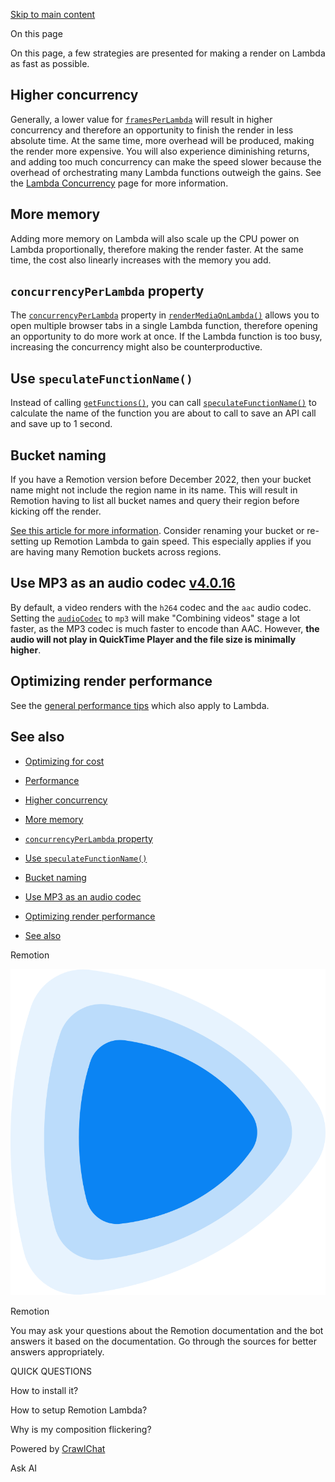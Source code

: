 [Skip to main content](https://www.remotion.dev/docs/lambda/optimizing-speed#__docusaurus_skipToContent_fallback)

On this page

On this page, a few strategies are presented for making a render on Lambda as fast as possible.

## Higher concurrency [​](https://www.remotion.dev/docs/lambda/optimizing-speed\#higher-concurrency "Direct link to Higher concurrency")

Generally, a lower value for [`framesPerLambda`](https://www.remotion.dev/docs/lambda/rendermediaonlambda#framesperlambda) will result in higher concurrency and therefore an opportunity to finish the render in less absolute time. At the same time, more overhead will be produced, making the render more expensive. You will also experience diminishing returns, and adding too much concurrency can make the speed slower because the overhead of orchestrating many Lambda functions outweigh the gains.
See the [Lambda Concurrency](https://www.remotion.dev/docs/lambda/concurrency) page for more information.

## More memory [​](https://www.remotion.dev/docs/lambda/optimizing-speed\#more-memory "Direct link to More memory")

Adding more memory on Lambda will also scale up the CPU power on Lambda proportionally, therefore making the render faster. At the same time, the cost also linearly increases with the memory you add.

## `concurrencyPerLambda` property [​](https://www.remotion.dev/docs/lambda/optimizing-speed\#concurrencyperlambda-property "Direct link to concurrencyperlambda-property")

The [`concurrencyPerLambda`](https://www.remotion.dev/docs/lambda/rendermediaonlambda#concurrencyperlambda) property in [`renderMediaOnLambda()`](https://www.remotion.dev/docs/lambda/rendermediaonlambda) allows you to open multiple browser tabs in a single Lambda function, therefore opening an opportunity to do more work at once. If the Lambda function is too busy, increasing the concurrency might also be counterproductive.

## Use `speculateFunctionName()` [​](https://www.remotion.dev/docs/lambda/optimizing-speed\#use-speculatefunctionname "Direct link to use-speculatefunctionname")

Instead of calling [`getFunctions()`](https://www.remotion.dev/docs/lambda/getfunctions), you can call [`speculateFunctionName()`](https://www.remotion.dev/docs/lambda/speculatefunctionname) to calculate the name of the function you are about to call to save an API call and save up to 1 second.

## Bucket naming [​](https://www.remotion.dev/docs/lambda/optimizing-speed\#bucket-naming "Direct link to Bucket naming")

If you have a Remotion version before December 2022, then your bucket name might not include the region name in its name. This will result in Remotion having to list all bucket names and query their region before kicking off the render.

[See this article for more information](https://www.remotion.dev/docs/lambda/bucket-naming#aws-region-in-the-name). Consider renaming your bucket or re-setting up Remotion Lambda to gain speed. This especially applies if you are having many Remotion buckets across regions.

## Use MP3 as an audio codec [v4.0.16](https://github.com/remotion-dev/remotion/releases/v4.0.16) [​](https://www.remotion.dev/docs/lambda/optimizing-speed\#use-mp3-as-an-audio-codec "Direct link to use-mp3-as-an-audio-codec")

By default, a video renders with the `h264` codec and the `aac` audio codec. Setting the [`audioCodec`](https://www.remotion.dev/docs/encoding/#audio-codec) to `mp3` will make "Combining videos" stage a lot faster, as the MP3 codec is much faster to encode than AAC. However, **the audio will not play in QuickTime Player and the file size is minimally higher**.

## Optimizing render performance [​](https://www.remotion.dev/docs/lambda/optimizing-speed\#optimizing-render-performance "Direct link to Optimizing render performance")

See the [general performance tips](https://www.remotion.dev/docs/performance) which also apply to Lambda.

## See also [​](https://www.remotion.dev/docs/lambda/optimizing-speed\#see-also "Direct link to See also")

- [Optimizing for cost](https://www.remotion.dev/docs/lambda/optimizing-cost)
- [Performance](https://www.remotion.dev/docs/performance)

- [Higher concurrency](https://www.remotion.dev/docs/lambda/optimizing-speed#higher-concurrency)
- [More memory](https://www.remotion.dev/docs/lambda/optimizing-speed#more-memory)
- [`concurrencyPerLambda` property](https://www.remotion.dev/docs/lambda/optimizing-speed#concurrencyperlambda-property)
- [Use `speculateFunctionName()`](https://www.remotion.dev/docs/lambda/optimizing-speed#use-speculatefunctionname)
- [Bucket naming](https://www.remotion.dev/docs/lambda/optimizing-speed#bucket-naming)
- [Use MP3 as an audio codec](https://www.remotion.dev/docs/lambda/optimizing-speed#use-mp3-as-an-audio-codec)
- [Optimizing render performance](https://www.remotion.dev/docs/lambda/optimizing-speed#optimizing-render-performance)
- [See also](https://www.remotion.dev/docs/lambda/optimizing-speed#see-also)

Remotion

![Logo](https://raw.githubusercontent.com/remotion-dev/brand/refs/heads/main/logo.svg)

Remotion

You may ask your questions about the Remotion documentation and the bot answers it based on the documentation. Go through the sources for better answers appropriately.

QUICK QUESTIONS

How to install it?

How to setup Remotion Lambda?

Why is my composition flickering?

Powered by [CrawlChat](https://crawlchat.app/?ref=powered-by-remotion)

Ask AI